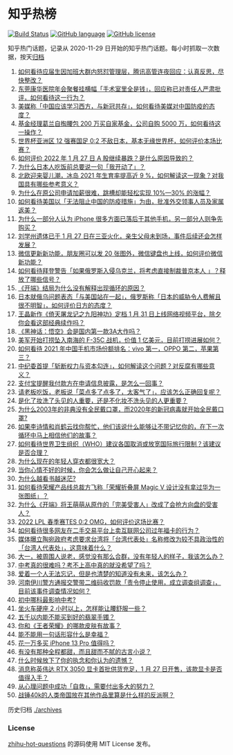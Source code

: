 # 知乎热榜
[![Build Status](https://github.com/ToWeLong/zhihu-hot-questions/workflows/CI/badge.svg)](https://github.com/ToWeLong/zhihu-hot-questions/actions)
[![GitHub language](https://img.shields.io/badge/language-golang-orange.svg)](https://golang.org/)
[![GitHub license](https://img.shields.io/github/license/ToWeLong/zhihu-hot-questions)](https://github.com/ToWeLong/zhihu-hot-questions/blob/main/LICENSE)

知乎热门话题，记录从 2020-11-29 日开始的知乎热门话题。每小时抓取一次数据，按天[归档](./archives)

<!-- BEGIN -->

1. [如何看待应届生因加班大群内怒怼管理层，腾讯高管连夜回应：认真反思，尽快整改？](https://www.zhihu.com/question/513499430)
1. [东莞康华医院年会聚餐挂横幅「手术室里全是钱」，回应称已对责任人严肃批评，如何看待这一行为？](https://www.zhihu.com/question/513605823)
1. [美媒称「中国应该学习西方，与新冠共存」，如何看待美媒对中国防疫的态度？](https://www.zhihu.com/question/513524665)
1. [基金经理葛兰自掏腰包 200 万买自家基金，公司自购 5000 万，如何看待这一操作？](https://www.zhihu.com/question/513548455)
1. [世界杯亚洲区 12 强赛国足 0:2 不敌日本，基本无缘世界杯，如何评价本场比赛？](https://www.zhihu.com/question/513628531)
1. [如何评价 2022 年 1 月 27 日 A 股继续暴跌？是什么原因导致的？](https://www.zhihu.com/question/513613016)
1. [为什么日本人吃饭前总要说一句「我开动了」？](https://www.zhihu.com/question/498557474)
1. [北欧迎来婴儿潮，冰岛 2021 年生育率提高近 9 %，如何解读这一现象？对我国具有哪些参考意义？](https://www.zhihu.com/question/513622755)
1. [为什么在原公司申请加薪很难，跳槽却能轻松实现 10%—30% 的涨幅？](https://www.zhihu.com/question/512200174)
1. [如何看待美国以「无法阻止中国的防疫措施」为由，批准外交领事人员及家属返美？](https://www.zhihu.com/question/513500291)
1. [为什么一部分人认为 iPhone 很多方面已落后于其他手机，另一部分人则争先购买？](https://www.zhihu.com/question/513277533)
1. [刘学州遗体已于 1 月 27 日在三亚火化，亲生父母未到场，事件后续还会怎样发展？](https://www.zhihu.com/question/513665618)
1. [微信更新新功能，朋友圈可以发 20 张图外，微信键盘也上线，如何评价微信新功能？](https://www.zhihu.com/question/513603427)
1. [如何看待拜登警告「如果俄罗斯入侵乌克兰，将考虑直接制裁普京本人 」？释放了哪些信号？](https://www.zhihu.com/question/513444143)
1. [《开端》结局为什么没有解释出现循环的原因？](https://www.zhihu.com/question/513371779)
1. [日本就俄乌问题表态「与美国站在一起」，俄罗斯称「日本的威胁令人费解且很不明智」，如何评价日方的态度？](https://www.zhihu.com/question/513145826)
1. [王晶新作《倚天屠龙记之九阳神功》定档 1 月 31 日上线网络视频平台，除夕你会看这部经典续作吗？](https://www.zhihu.com/question/513187325)
1. [《黑神话：悟空》会是国内第一款3A大作吗？](https://www.zhihu.com/question/415837048)
1. [美军开始打捞坠入南海的 F-35C 战机，价值 1 亿美元，目前打捞进展如何？](https://www.zhihu.com/question/513459319)
1. [如何看待 2021 年中国手机市场份额排名：vivo 第一，OPPO 第二，苹果第三？](https://www.zhihu.com/question/513490544)
1. [中纪委首提「斩断权力与资本勾连」，如何解读这个问题？对反腐有哪些意义？](https://www.zhihu.com/question/513536175)
1. [支付宝提醒我付款方在申请信息披露，是怎么一回事？](https://www.zhihu.com/question/513602412)
1. [请老板吃饭，老板说「菜点多了点多了，太客气了」，应该怎么正确回复呢？](https://www.zhihu.com/question/511574204)
1. [是化了妆洗了头见的人重要，还是不化妆不洗头见的人更重要？](https://www.zhihu.com/question/512593953)
1. [为什么2003年的非典没有全民戴口罩，而2020年的新冠病毒就开始全民戴口罩?](https://www.zhihu.com/question/513550086)
1. [如果李诗情和肖鹤云找你帮忙，他们该说什么能够让不带记忆你的，在下一次循环中马上相信他们的故事？](https://www.zhihu.com/question/513081623)
1. [如何看待世界卫生组织（WHO）建议各国取消或放宽国际旅行限制？该建议是否合理？](https://www.zhihu.com/question/513076887)
1. [为什么现在的年轻人穿衣都很宽大？](https://www.zhihu.com/question/508560652)
1. [当你心情不好的时候，你会怎么做让自己开心起来？](https://www.zhihu.com/question/509980570)
1. [为什么越看书越迷茫?](https://www.zhihu.com/question/507197273)
1. [如何看待荣耀产品线总裁方飞称「荣耀折叠屏 Magic V 设计没有拿过华为一张图纸」？](https://www.zhihu.com/question/513630153)
1. [为什么《开端》将王萌萌从原作的「完美受害人」改成了会抢方向盘的受害人？](https://www.zhihu.com/question/513362537)
1. [2022 LPL 春季赛TES 0:2 OMG，如何评价这场比赛？](https://www.zhihu.com/question/513660221)
1. [如何看待很多网友在二手交易平台上卖互联网公司过年福卡的行为？](https://www.zhihu.com/question/513518601)
1. [媒体曝立陶宛政府考虑要求台湾将「台湾代表处」名称修改为较不具政治性的「台湾人代表处」，这意味着什么？](https://www.zhihu.com/question/513459736)
1. [大一，被周围人说老，感觉没有那么合群，没有年轻人的样子，我该怎么办？](https://www.zhihu.com/question/513588126)
1. [中考真的很难吗？考不上高中真的就没希望了吗？](https://www.zhihu.com/question/513509550)
1. [爱着一个人无法忘记，但是也清楚的知道没有未来，该怎么办？](https://www.zhihu.com/question/513602671)
1. [河南伊川警方通报交警带二维码收罚款「责令停止使用，成立调查组调查」，目前该事件调查情况如何？](https://www.zhihu.com/question/513610560)
1. [初中哪科最影响中考?](https://www.zhihu.com/question/513033495)
1. [坐火车硬座 2 小时以上，怎样能让腰舒服一些？](https://www.zhihu.com/question/508797555)
1. [五千以内能不能买到好的翡翠手镯？](https://www.zhihu.com/question/512102255)
1. [你和《王者荣耀》的哪款皮肤有故事？](https://www.zhihu.com/question/513531555)
1. [能不能用一句话形容什么是幸福？](https://www.zhihu.com/question/510271632)
1. [花一万多买 iPhone 13 Pro 值得吗？](https://www.zhihu.com/question/512993305)
1. [有没有那种全程都甜，而且甜而不腻的古言小说？](https://www.zhihu.com/question/438657463)
1. [什么时候放下了你的执念和你认为的遗憾？](https://www.zhihu.com/question/434718798)
1. [消息称英伟达 RTX 3050 显卡首批供货充足，1 月 27 日开售，该款显卡是否值得入手？](https://www.zhihu.com/question/511510846)
1. [从心理问题中成功「自救」，需要付出多大的努力？](https://www.zhihu.com/question/491269752)
1. [战锤40k的人类帝国放在其他作品里算是什么样的反派啊？](https://www.zhihu.com/question/513310113)

<!-- END -->

历史归档 [./archives](./archives)


### License
[zhihu-hot-questions](https://github.com/towelong/zhihu-hot-questions) 的源码使用 MIT License 发布。